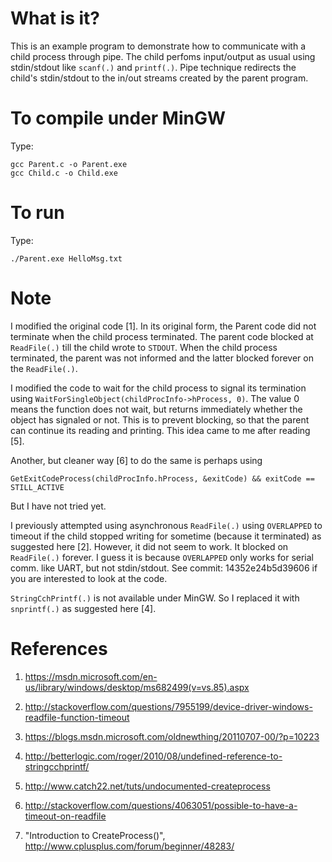 What is it?
===========
This is an example program to demonstrate how to communicate with a child process
through pipe. The child perfoms input/output as usual using stdin/stdout like
`scanf(.)` and `printf(.)`. Pipe technique redirects the child's stdin/stdout to
the in/out streams created by the parent program.

To compile under MinGW
======================
Type:
```
gcc Parent.c -o Parent.exe
gcc Child.c -o Child.exe
```

To run
======
Type:
```
./Parent.exe HelloMsg.txt
```

Note
====
I modified the original code [1]. In its original form, the Parent code did
not terminate when the child process terminated. The parent code blocked at
`ReadFile(.)` till the child wrote to `STDOUT`. When the child process
terminated, the parent was not informed and the latter blocked forever on the
`ReadFile(.)`.

I modified the code to wait for the child process to signal its termination
using `WaitForSingleObject(childProcInfo->hProcess, 0)`. The value 0 means the
function does not wait, but returns immediately whether the object has signaled
or not. This is to prevent blocking, so that the parent can continue its
reading and printing. This idea came to me after reading [5].

Another, but cleaner way [6] to do the same is perhaps using
```
GetExitCodeProcess(childProcInfo.hProcess, &exitCode) && exitCode == STILL_ACTIVE
```
But I have not tried yet.

I previously attempted using asynchronous `ReadFile(.)` using `OVERLAPPED` to
timeout if the child stopped writing for sometime (because it terminated) as
suggested here [2]. However, it did not seem to work. It blocked on `ReadFile(.)`
forever. I guess it is because `OVERLAPPED` only works for serial comm.
like UART, but not stdin/stdout. See commit: 14352e24b5d39606 if you are
interested to look at the code.

`StringCchPrintf(.)` is not available under MinGW. So I replaced it with
`snprintf(.)` as suggested here [4].

References
==========
1.  https://msdn.microsoft.com/en-us/library/windows/desktop/ms682499(v=vs.85).aspx

2.  http://stackoverflow.com/questions/7955199/device-driver-windows-readfile-function-timeout

3.  https://blogs.msdn.microsoft.com/oldnewthing/20110707-00/?p=10223

4.  http://betterlogic.com/roger/2010/08/undefined-reference-to-stringcchprintf/

5.  http://www.catch22.net/tuts/undocumented-createprocess

6.  http://stackoverflow.com/questions/4063051/possible-to-have-a-timeout-on-readfile

7.  "Introduction to CreateProcess()", http://www.cplusplus.com/forum/beginner/48283/
